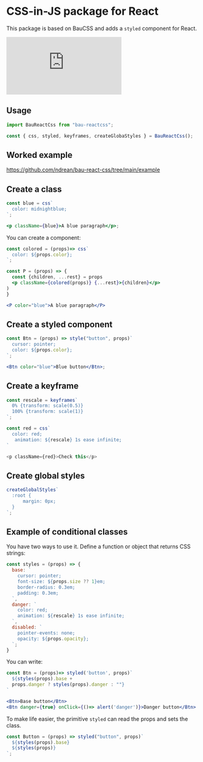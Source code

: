 # CSS-in-JS package for React

This package is based on BauCSS and adds a `styled` component for React.

[![npm bundle size](https://img.badgesize.io/ndrean/bau-react-css/main/src/bau-reactcss.js?compression=gzip)](https://bundlephobia.com/package/bau-reactcss@0.1.2)

## Usage

```js
import BauReactCss from "bau-reactcss";

const { css, styled, keyframes, createGlobaStyles } = BauReactCss();
```

## Worked example

<https://github.com/ndrean/bau-react-css/tree/main/example>

## Create a class

```jsx
const blue = css`
  color: midnightblue;
`;

<p className={blue}>A blue paragraph</p>;
```

You can create a component:

```jsx
const colored = (props)=> css`
  color: ${props.color};
`;

const P = (props) => {
  const {children, ...rest} = props
  <p className={colored(props)} {...rest}>{children}</p>
)
}

<P color="blue">A blue paragraph</P>
```

## Create a styled component

```jsx
const Btn = (props) => style("button", props)`
  cursor: pointer;
  color: ${props.color};
`;

<Btn color="blue">Blue button</Btn>;
```

## Create a keyframe

```js
const rescale = keyframes`
  0% {transform: scale(0.5)}
  100% {transform: scale(1)}
`;

const red = css`
  color: red;
   animation: ${rescale} 1s ease infinite;
`

<p className={red}>Check this</p>
```

## Create global styles

```js
createGlobalStyles`
  :root {
      margin: 0px;
  }
`;
```

## Example of conditional classes

You have two ways to use it. Define a function or object that returns CSS strings:

```jsx
const styles = (props) => {
  base: `
    cursor: pointer;
    font-size: ${props.size ?? 1}em;
    border-radius: 0.3em;
    padding: 0.3em;
  `,
  danger: `
    color: red;
    animation: ${rescale} 1s ease infinite;
  `,
  disabled: `
    pointer-events: none;
    opacity: ${props.opacity};
  `;
}
```

You can write:

```jsx
const Btn = (props)=> styled('button', props)`
  ${styles(props).base +
  props.danger ? styles(props).danger : ""}
`

<Btn>Base button</Btn>
<Btn danger={true} onClick={()=> alert('danger')}>Danger button</Btn>
```

To make life easier, the primitive `styled` can read the props and sets the class.

```jsx
const Button = (props) => styled("button", props)`
  ${styles(props).base}
  ${styles(props)}
`;
```
